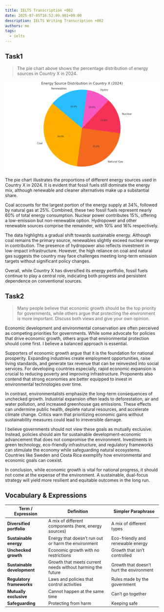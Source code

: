 ```yaml
---
title: IELTS Transcription +002
date: 2025-07-05T16:52:09.901+09:00
description: IELTS Writing Transcription +002
authors: me
tags:
  - ielts
---
```


## Task1

> The pie chart above shows the percentage distribution of energy sources in Country X in 2024.

![task1](./assets/ielts-transcription-002.png)

The pie chart illustrates the proportions of different energy sources used in Country X in 2024. It is evident that fossil fuels still dominate the energy mix, although renewable and cleaner alternatives make up a substantial share.

Coal accounts for the largest portion of the energy supply at 34%, followed by natural gas at 25%. Combined, these two fossil fuels represent nearly 60% of total energy consumption. Nuclear power contributes 15%, offering a low-emission but non-renewable option. Hydropower and other renewable sources comprise the remainder, with 10% and 16% respectively.

The data highlights a gradual shift towards sustainable energy. Although coal remains the primary source, renewables slightly exceed nuclear energy in contribution. The presence of hydropower also reflects investment in low-impact infrastructure. However, the high reliance on coal and natural gas suggests the country may face challenges meeting long-term emission targets without significant policy changes.

Overall, while Country X has diversified its energy portfolio, fossil fuels continue to play a central role, indicating both progress and persistent dependence on conventional sources.

## Task2

> Many people believe that economic growth should be the top priority for governments, while others argue that protecting the environment is more important. Discuss both views and give your own opinion.

Economic development and environmental conservation are often perceived as competing priorities for governments. While some advocate for policies that drive economic growth, others argue that environmental protection should come first. I believe a balanced approach is essential.

Supporters of economic growth argue that it is the foundation for national prosperity. Expanding industries create employment opportunities, raise living standards, and generate tax revenue that can be reinvested into social services. For developing countries especially, rapid economic expansion is crucial to reducing poverty and improving infrastructure. Proponents also contend that strong economies are better equipped to invest in environmental technologies over time.

In contrast, environmentalists emphasize the long-term consequences of unchecked growth. Industrial expansion often leads to deforestation, air and water pollution, and increased greenhouse gas emissions. These effects can undermine public health, deplete natural resources, and accelerate climate change. Critics warn that prioritizing economic gains without sustainability measures could lead to irreversible damage.

I believe governments should not view these goals as mutually exclusive. Instead, policies should aim for sustainable development-economic advancement that does not compromise the environment. Investments in green technology, eco-friendly infrastructure, and regulatory frameworks can stimulate the economy while safeguarding natural ecosystems. Countries like Sweden and Costa Rica exemplify how environmental and economic goals can coexist.

In conclusion, while economic growth is vital for national progress, it should not come at the expense of the environment. A sustainable, dual-focus strategy will yield more resilient and equitable outcomes in the long run.

## Vocabulary & Expressions

| Term / Expression | Definition | Simpler Paraphrase |
| --- | --- | --- |
| **Diversified portfolio** | A mix of different components (here, energy sources) | A mix of different types |
| **Sustainable energy** | Energy that doesn’t run out or harm the environment | Eco-friendly and renewable energy |
| **Unchecked growth** | Economic growth with no restrictions | Growth that isn’t controlled |
| **Sustainable development** | Growth that meets current needs without harming the future | Growth that doesn’t hurt the environment |
| **Regulatory frameworks** | Laws and policies that control activities | Rules made by the government |
| **Mutually exclusive** | Cannot happen at the same time | Can’t go together |
| **Safeguarding** | Protecting from harm | Keeping safe |

